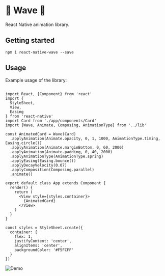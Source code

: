 # 🌊 Wave 🌊
React Native animation library.

## Getting started

 ```
 npm i react-native-wave --save
 ```

## Usage

Example usage of the library:

```

import React, {Component} from 'react'
import {
  StyleSheet,
  View,
  Easing
} from 'react-native'
import Card from './app/components/Card'
import {Wave, Animate, Composing, AnimationType} from '../lib'

const AnimatedCard = Wave(Card)
  .applyAnimation(Animate.opacity, 0, 1, 1000, AnimationType.timing, Easing.circle())
  .applyAnimation(Animate.marginBottom, 0, 60, 2000)
  .applyAnimation(Animate.padding, 0, 40, 2000)
  .applyAnimationType(AnimationType.spring)
  .applyEasing(Easing.bounce())
  .applyDecayVelocity(0.07)
  .applyComposition(Composing.parallel)
  .animate()

export default class App extends Component {
  render() {
    return (
      <View style={styles.container}>
        {AnimatedCard}
      </View>
    )
  }
}

const styles = StyleSheet.create({
  container: {
    flex: 1,
    justifyContent: 'center',
    alignItems: 'center',
    backgroundColor: '#F5FCFF'
  }
})

```


![Demo](https://github.com/valdio/Wave/blob/master/images/anim.gif)
